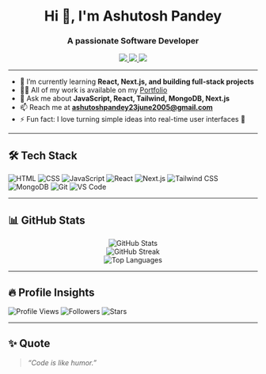 <h1 align="center">Hi 👋, I'm Ashutosh Pandey</h1>
<h3 align="center">A passionate Software Developer</h3>

<p align="center">
  <a href="https://www.linkedin.com/in/ashutosh-pandey-87543b269/" target="_blank">
    <img src="https://img.shields.io/badge/LinkedIn-blue?style=for-the-badge&logo=linkedin&logoColor=white" />
  </a>
  <a href="mailto:ashutoshpandey23june2005@gmail.com">
    <img src="https://img.shields.io/badge/Gmail-red?style=for-the-badge&logo=gmail&logoColor=white" />
  </a>
  <a href="https://tinyurl.com/3jfeu52m" target="_blank">
    <img src="https://img.shields.io/badge/Portfolio-000?style=for-the-badge&logo=firefox&logoColor=white" />
  </a>
</p>

---

- 🌱 I’m currently learning **React, Next.js, and building full-stack projects**
- 👨‍💻 All of my work is available on my [Portfolio](https://tinyurl.com/3jfeu52m)
- 💬 Ask me about **JavaScript, React, Tailwind, MongoDB, Next.js**
- 📫 Reach me at **ashutoshpandey23june2005@gmail.com**
- ⚡ Fun fact: I love turning simple ideas into real-time user interfaces 🚀

---

## 🛠️ Tech Stack

![HTML](https://img.shields.io/badge/HTML5-E34F26?style=for-the-badge&logo=html5&logoColor=white)
![CSS](https://img.shields.io/badge/CSS3-1572B6?style=for-the-badge&logo=css3&logoColor=white)
![JavaScript](https://img.shields.io/badge/JavaScript-F7DF1E?style=for-the-badge&logo=javascript&logoColor=black)
![React](https://img.shields.io/badge/React-20232a?style=for-the-badge&logo=react&logoColor=61DAFB)
![Next.js](https://img.shields.io/badge/Next.js-000000?style=for-the-badge&logo=next.js&logoColor=white)
![Tailwind CSS](https://img.shields.io/badge/TailwindCSS-06B6D4?style=for-the-badge&logo=tailwindcss&logoColor=white)
![MongoDB](https://img.shields.io/badge/MongoDB-4EA94B?style=for-the-badge&logo=mongodb&logoColor=white)
![Git](https://img.shields.io/badge/Git-F05032?style=for-the-badge&logo=git&logoColor=white)
![VS Code](https://img.shields.io/badge/VS%20Code-007ACC?style=for-the-badge&logo=visual-studio-code&logoColor=white)

---

## 📊 GitHub Stats

<p align="center">
  <img src="https://github-readme-stats.vercel.app/api?username=ashutoshpandey18&show_icons=true&theme=radical" alt="GitHub Stats" />
  <br/>
  <img src="https://streak-stats.demolab.com?user=ashutoshpandey18&theme=radical&hide_border=false" alt="GitHub Streak" />
  <br/>
  <img src="https://github-readme-stats.vercel.app/api/top-langs/?username=ashutoshpandey18&layout=compact&theme=radical" alt="Top Languages" />
</p>

---

## 🔥 Profile Insights

![Profile Views](https://komarev.com/ghpvc/?username=ashutoshpandey18&color=blue)
![Followers](https://img.shields.io/github/followers/ashutoshpandey18?label=Followers&style=social)
![Stars](https://img.shields.io/github/stars/ashutoshpandey18?style=social)

---

## ✨ Quote

> *“Code is like humor.”* 

